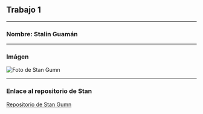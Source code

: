 ## Trabajo 1

---
### Nombre: Stalin Guamán
---

### Imágen

![Foto de Stan Gumn](https://github.com/adrianeguez/Tec_Web_Js_2016_B/blob/master/Estudiantes/Guam%C3%A1n%20Quishpe%20Stalin%20Segundo/Multimedia/squarequick_2015115224232383.jpg)

---

### Enlace al repositorio de Stan

 [Repositorio de Stan Gumn](https://github.com/StanGumn/Tec_Web_JS) 